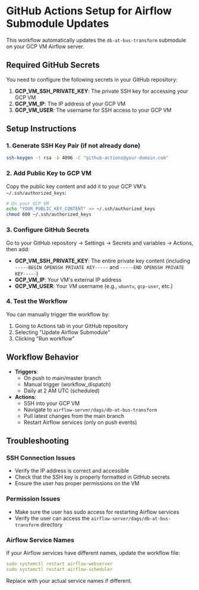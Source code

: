 # GitHub Actions Setup for Airflow Submodule Updates

This workflow automatically updates the `db-at-bus-transform` submodule on your GCP VM Airflow server.

## Required GitHub Secrets

You need to configure the following secrets in your GitHub repository:

1. **GCP_VM_SSH_PRIVATE_KEY**: The private SSH key for accessing your GCP VM
2. **GCP_VM_IP**: The IP address of your GCP VM
3. **GCP_VM_USER**: The username for SSH access to your GCP VM

## Setup Instructions

### 1. Generate SSH Key Pair (if not already done)
```bash
ssh-keygen -t rsa -b 4096 -C "github-actions@your-domain.com"
```

### 2. Add Public Key to GCP VM
Copy the public key content and add it to your GCP VM's `~/.ssh/authorized_keys`:
```bash
# On your GCP VM
echo "YOUR_PUBLIC_KEY_CONTENT" >> ~/.ssh/authorized_keys
chmod 600 ~/.ssh/authorized_keys
```

### 3. Configure GitHub Secrets
Go to your GitHub repository → Settings → Secrets and variables → Actions, then add:

- **GCP_VM_SSH_PRIVATE_KEY**: The entire private key content (including `-----BEGIN OPENSSH PRIVATE KEY-----` and `-----END OPENSSH PRIVATE KEY-----`)
- **GCP_VM_IP**: Your VM's external IP address
- **GCP_VM_USER**: Your VM username (e.g., `ubuntu`, `gcp-user`, etc.)

### 4. Test the Workflow
You can manually trigger the workflow by:
1. Going to Actions tab in your GitHub repository
2. Selecting "Update Airflow Submodule"
3. Clicking "Run workflow"

## Workflow Behavior

- **Triggers**: 
  - On push to main/master branch
  - Manual trigger (workflow_dispatch)
  - Daily at 2 AM UTC (scheduled)
- **Actions**:
  - SSH into your GCP VM
  - Navigate to `airflow-server/dags/db-at-bus-transform`
  - Pull latest changes from the main branch
  - Restart Airflow services (only on push events)

## Troubleshooting

### SSH Connection Issues
- Verify the IP address is correct and accessible
- Check that the SSH key is properly formatted in GitHub secrets
- Ensure the user has proper permissions on the VM

### Permission Issues
- Make sure the user has sudo access for restarting Airflow services
- Verify the user can access the `airflow-server/dags/db-at-bus-transform` directory

### Airflow Service Names
If your Airflow services have different names, update the workflow file:
```yaml
sudo systemctl restart airflow-webserver
sudo systemctl restart airflow-scheduler
```
Replace with your actual service names if different. 